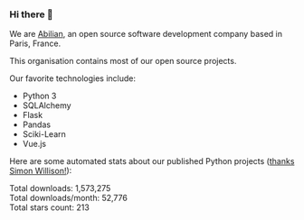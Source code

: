 ### Hi there 👋

We are [Abilian](https://abilian.com/), an open source software development company based in Paris, France.

This organisation contains most of our open source projects.

Our favorite technologies include:

- Python 3
- SQLAlchemy
- Flask
- Pandas
- Sciki-Learn
- Vue.js

Here are some automated stats about our published Python projects
([thanks Simon Willison!][sw-post]):

<!--marker-->
Total downloads: 1,573,275<br>
Total downloads/month: 52,776<br>
Total stars count: 213
<!--end-->

[sw-post]: https://simonwillison.net/2020/Jul/10/self-updating-profile-readme/